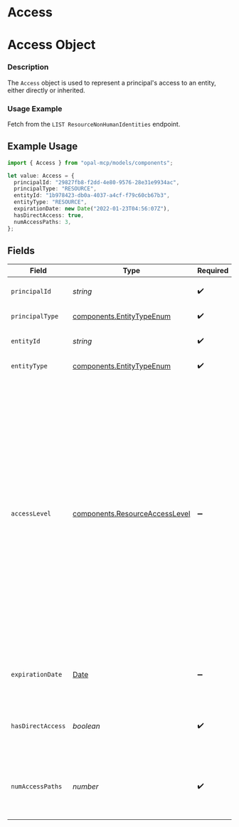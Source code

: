 # Access

# Access Object
### Description
The `Access` object is used to represent a principal's access to an entity, either directly or inherited.

### Usage Example
Fetch from the `LIST ResourceNonHumanIdentities` endpoint.

## Example Usage

```typescript
import { Access } from "opal-mcp/models/components";

let value: Access = {
  principalId: "29827fb8-f2dd-4e80-9576-28e31e9934ac",
  principalType: "RESOURCE",
  entityId: "1b978423-db0a-4037-a4cf-f79c60cb67b3",
  entityType: "RESOURCE",
  expirationDate: new Date("2022-01-23T04:56:07Z"),
  hasDirectAccess: true,
  numAccessPaths: 3,
};
```

## Fields

| Field                                                                                                                                                                                                                                                                                                                                                          | Type                                                                                                                                                                                                                                                                                                                                                           | Required                                                                                                                                                                                                                                                                                                                                                       | Description                                                                                                                                                                                                                                                                                                                                                    | Example                                                                                                                                                                                                                                                                                                                                                        |
| -------------------------------------------------------------------------------------------------------------------------------------------------------------------------------------------------------------------------------------------------------------------------------------------------------------------------------------------------------------- | -------------------------------------------------------------------------------------------------------------------------------------------------------------------------------------------------------------------------------------------------------------------------------------------------------------------------------------------------------------- | -------------------------------------------------------------------------------------------------------------------------------------------------------------------------------------------------------------------------------------------------------------------------------------------------------------------------------------------------------------- | -------------------------------------------------------------------------------------------------------------------------------------------------------------------------------------------------------------------------------------------------------------------------------------------------------------------------------------------------------------- | -------------------------------------------------------------------------------------------------------------------------------------------------------------------------------------------------------------------------------------------------------------------------------------------------------------------------------------------------------------- |
| `principalId`                                                                                                                                                                                                                                                                                                                                                  | *string*                                                                                                                                                                                                                                                                                                                                                       | :heavy_check_mark:                                                                                                                                                                                                                                                                                                                                             | The ID of the principal with access.                                                                                                                                                                                                                                                                                                                           | 1b978423-db0a-4037-a4cf-f79c60cb67b3                                                                                                                                                                                                                                                                                                                           |
| `principalType`                                                                                                                                                                                                                                                                                                                                                | [components.EntityTypeEnum](../../models/components/entitytypeenum.md)                                                                                                                                                                                                                                                                                         | :heavy_check_mark:                                                                                                                                                                                                                                                                                                                                             | The type of an entity.                                                                                                                                                                                                                                                                                                                                         | GROUP                                                                                                                                                                                                                                                                                                                                                          |
| `entityId`                                                                                                                                                                                                                                                                                                                                                     | *string*                                                                                                                                                                                                                                                                                                                                                       | :heavy_check_mark:                                                                                                                                                                                                                                                                                                                                             | The ID of the entity being accessed.                                                                                                                                                                                                                                                                                                                           | 1b978423-db0a-4037-a4cf-f79c60cb67b3                                                                                                                                                                                                                                                                                                                           |
| `entityType`                                                                                                                                                                                                                                                                                                                                                   | [components.EntityTypeEnum](../../models/components/entitytypeenum.md)                                                                                                                                                                                                                                                                                         | :heavy_check_mark:                                                                                                                                                                                                                                                                                                                                             | The type of an entity.                                                                                                                                                                                                                                                                                                                                         | GROUP                                                                                                                                                                                                                                                                                                                                                          |
| `accessLevel`                                                                                                                                                                                                                                                                                                                                                  | [components.ResourceAccessLevel](../../models/components/resourceaccesslevel.md)                                                                                                                                                                                                                                                                               | :heavy_minus_sign:                                                                                                                                                                                                                                                                                                                                             | # Access Level Object<br/>### Description<br/>The `AccessLevel` object is used to represent the level of access that a principal has. The "default" access<br/>level is a `AccessLevel` object whose fields are all empty strings.<br/><br/>### Usage Example<br/>View the `AccessLevel` of a resource/user or resource/group pair to see the level of access granted to the resource. | {<br/>"access_level_name": "AdminRole",<br/>"access_level_remote_id": "arn:aws:iam::590304332660:role/AdministratorAccess"<br/>}                                                                                                                                                                                                                               |
| `expirationDate`                                                                                                                                                                                                                                                                                                                                               | [Date](https://developer.mozilla.org/en-US/docs/Web/JavaScript/Reference/Global_Objects/Date)                                                                                                                                                                                                                                                                  | :heavy_minus_sign:                                                                                                                                                                                                                                                                                                                                             | The day and time the principal's access will expire.                                                                                                                                                                                                                                                                                                           | 2022-01-23 04:56:07 +0000 UTC                                                                                                                                                                                                                                                                                                                                  |
| `hasDirectAccess`                                                                                                                                                                                                                                                                                                                                              | *boolean*                                                                                                                                                                                                                                                                                                                                                      | :heavy_check_mark:                                                                                                                                                                                                                                                                                                                                             | The principal has direct access to this entity (vs. inherited access).                                                                                                                                                                                                                                                                                         | true                                                                                                                                                                                                                                                                                                                                                           |
| `numAccessPaths`                                                                                                                                                                                                                                                                                                                                               | *number*                                                                                                                                                                                                                                                                                                                                                       | :heavy_check_mark:                                                                                                                                                                                                                                                                                                                                             | The number of ways in which the principal has access to this entity (directly and inherited).                                                                                                                                                                                                                                                                  | 3                                                                                                                                                                                                                                                                                                                                                              |